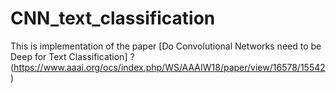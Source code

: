# CNN_text_classification

This is implementation of the paper [Do Convolutional Networks need to be Deep for Text Classification] ?(https://www.aaai.org/ocs/index.php/WS/AAAIW18/paper/view/16578/15542)
